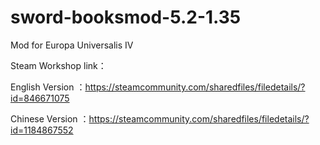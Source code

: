 # sword-booksmod-5.2-1.35
Mod for Europa Universalis IV

Steam Workshop link：

English Version ：https://steamcommunity.com/sharedfiles/filedetails/?id=846671075

Chinese Version ：https://steamcommunity.com/sharedfiles/filedetails/?id=1184867552

